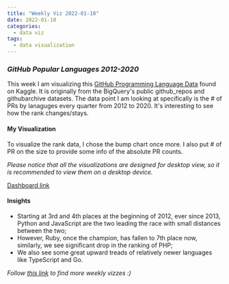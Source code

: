 ```yaml
---
title: "Weekly Viz 2022-01-10"
date: 2022-01-10
categories:
  - data viz
tags:
  - data visualization
---
```


### *GitHub Popular Languages 2012-2020*

This week I am visualizing this [GitHub Programming Language Data](https://www.kaggle.com/isaacwen/github-programming-languages-data?select=prs.csv) found on Kaggle. It is originally from the BigQuery's public github_repos and githubarchive datasets. The data point I am looking at specifically is the # of PRs by lanaguges every quarter from 2012 to 2020. It's interesting to see how the rank changes/stays.  

#### My Visualization

To visualize the rank data, I chose the bump chart once more. I also put # of PR on the size to provide some info of the absolute PR counts.  

*Please notice that all the visualizations are designed for desktop view, so it is recommended to view them on a desktop device.*  

<div class='tableauPlaceholder' id='viz1641879223027' style='position: relative'>
  <object class='tableauViz'  style='display:none;'>
    <param name='host_url' value='https%3A%2F%2Fpublic.tableau.com%2F' /> 
    <param name='embed_code_version' value='3' />
    <param name='site_root' value='' />
    <param name='name' value='20220110GitHubPopularLanguages2012-2020&#47;GitHubPopularLanguages2012-2020' />
    <param name='tabs' value='no' />
    <param name='toolbar' value='yes' />
    <param name='animate_transition' value='yes' />
    <param name='display_static_image' value='yes' />
    <param name='display_spinner' value='yes' />
    <param name='display_overlay' value='yes' />
    <param name='display_count' value='yes' />
    <param name='language' value='en-US' />
    <param name='filter' value='publish=yes' />
  </object></div>      
  <script type='text/javascript'>       
  var divElement = document.getElementById('viz1641879223027');    
  var vizElement = divElement.getElementsByTagName('object')[0];           
  if ( divElement.offsetWidth > 800 ) { vizElement.style.width='800px';vizElement.style.height='627px';} else if ( divElement.offsetWidth > 500 ) { vizElement.style.width='800px';vizElement.style.height='627px';} else { vizElement.style.width='100%';vizElement.style.height='727px';}               
  var scriptElement = document.createElement('script');      
  scriptElement.src = 'https://public.tableau.com/javascripts/api/viz_v1.js';     
  vizElement.parentNode.insertBefore(scriptElement, vizElement);            
</script>
  
[Dashboard link](https://public.tableau.com/views/20220110GitHubPopularLanguages2012-2020/GitHubPopularLanguages2012-2020?:language=en-US&publish=yes&:display_count=n&:origin=viz_share_link)
  
#### Insights
* Starting at 3rd and 4th places at the beginning of 2012, ever since 2013, Python and JavaScript are the two leading the race with small distances between the two;  
* However, Ruby, once the champion, has fallen to 7th place now, similarly, we see significant drop in the ranking of PHP;  
* We also see some great upward treads of relatively newer languages like TypeScript and Go.  

 
*Follow [this link](https://yudong-94.github.io/personal-website/project/WeeklyViz2022/) to find more weekly vizzes :)*
